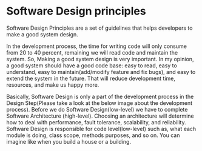# Software Design principles 
Software Design Principles are a set of guidelines that helps developers to make a good system design.

In the development process, the time for writing code will only consume from 20 to 40 percent, remaining we will read code and maintain the system. So, Making a good system design is very important. In my opinion, a good system should have a good code base: easy to read, easy to understand, easy to maintain(add/modify feature and fix bugs), and easy to extend the system in the future. That will reduce development time, resources, and make us happy more.

Basically, Software Design is only a part of the development process in the Design Step(Please take a look at the below image about the development process). Before we do Software Design(low-level) we have to complete Software Architecture (high-level). Choosing an architecture will determine how to deal with performance, fault tolerance, scalability, and reliability. Software Design is responsible for code level(low-level) such as, what each module is doing, class scope, methods purposes, and so on. You can imagine like when you build a house or a building.

